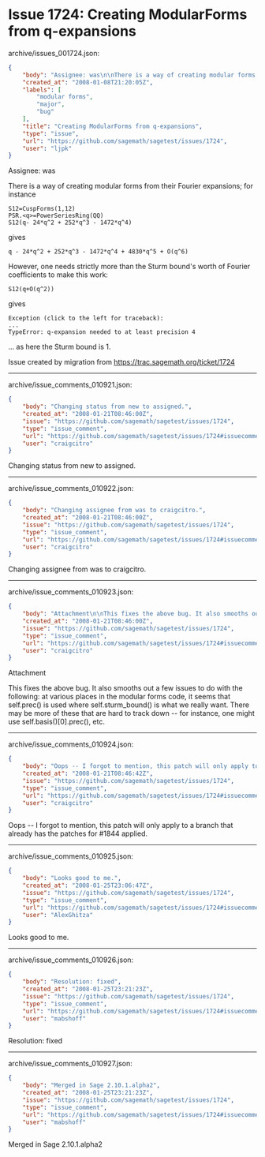 # Issue 1724: Creating ModularForms from q-expansions

archive/issues_001724.json:
```json
{
    "body": "Assignee: was\n\nThere is a way of creating modular forms from their Fourier expansions; for instance\n\n\n```\nS12=CuspForms(1,12)\nPSR.<q>=PowerSeriesRing(QQ)\nS12(q- 24*q^2 + 252*q^3 - 1472*q^4)\n```\n\ngives\n\n```\nq - 24*q^2 + 252*q^3 - 1472*q^4 + 4830*q^5 + O(q^6)\n```\n\n\nHowever, one needs strictly more than the Sturm bound's worth of Fourier coefficients to make this work:\n\n```\nS12(q+O(q^2))\n```\n\ngives\n\n```\nException (click to the left for traceback):\n...\nTypeError: q-expansion needed to at least precision 4\n```\n\n\n... as here the Sturm bound is 1.\n\nIssue created by migration from https://trac.sagemath.org/ticket/1724\n\n",
    "created_at": "2008-01-08T21:20:05Z",
    "labels": [
        "modular forms",
        "major",
        "bug"
    ],
    "title": "Creating ModularForms from q-expansions",
    "type": "issue",
    "url": "https://github.com/sagemath/sagetest/issues/1724",
    "user": "ljpk"
}
```
Assignee: was

There is a way of creating modular forms from their Fourier expansions; for instance


```
S12=CuspForms(1,12)
PSR.<q>=PowerSeriesRing(QQ)
S12(q- 24*q^2 + 252*q^3 - 1472*q^4)
```

gives

```
q - 24*q^2 + 252*q^3 - 1472*q^4 + 4830*q^5 + O(q^6)
```


However, one needs strictly more than the Sturm bound's worth of Fourier coefficients to make this work:

```
S12(q+O(q^2))
```

gives

```
Exception (click to the left for traceback):
...
TypeError: q-expansion needed to at least precision 4
```


... as here the Sturm bound is 1.

Issue created by migration from https://trac.sagemath.org/ticket/1724





---

archive/issue_comments_010921.json:
```json
{
    "body": "Changing status from new to assigned.",
    "created_at": "2008-01-21T08:46:00Z",
    "issue": "https://github.com/sagemath/sagetest/issues/1724",
    "type": "issue_comment",
    "url": "https://github.com/sagemath/sagetest/issues/1724#issuecomment-10921",
    "user": "craigcitro"
}
```

Changing status from new to assigned.



---

archive/issue_comments_010922.json:
```json
{
    "body": "Changing assignee from was to craigcitro.",
    "created_at": "2008-01-21T08:46:00Z",
    "issue": "https://github.com/sagemath/sagetest/issues/1724",
    "type": "issue_comment",
    "url": "https://github.com/sagemath/sagetest/issues/1724#issuecomment-10922",
    "user": "craigcitro"
}
```

Changing assignee from was to craigcitro.



---

archive/issue_comments_010923.json:
```json
{
    "body": "Attachment\n\nThis fixes the above bug. It also smooths out a few issues to do with the following: at  various places in the modular forms code, it seems that self.prec() is used where self.sturm_bound() is what we really want. There may be more of these that are hard to track down -- for instance, one might use self.basis()[0].prec(), etc.",
    "created_at": "2008-01-21T08:46:00Z",
    "issue": "https://github.com/sagemath/sagetest/issues/1724",
    "type": "issue_comment",
    "url": "https://github.com/sagemath/sagetest/issues/1724#issuecomment-10923",
    "user": "craigcitro"
}
```

Attachment

This fixes the above bug. It also smooths out a few issues to do with the following: at  various places in the modular forms code, it seems that self.prec() is used where self.sturm_bound() is what we really want. There may be more of these that are hard to track down -- for instance, one might use self.basis()[0].prec(), etc.



---

archive/issue_comments_010924.json:
```json
{
    "body": "Oops -- I forgot to mention, this patch will only apply to a branch that already has the patches for #1844 applied.",
    "created_at": "2008-01-21T08:46:42Z",
    "issue": "https://github.com/sagemath/sagetest/issues/1724",
    "type": "issue_comment",
    "url": "https://github.com/sagemath/sagetest/issues/1724#issuecomment-10924",
    "user": "craigcitro"
}
```

Oops -- I forgot to mention, this patch will only apply to a branch that already has the patches for #1844 applied.



---

archive/issue_comments_010925.json:
```json
{
    "body": "Looks good to me.",
    "created_at": "2008-01-25T23:06:47Z",
    "issue": "https://github.com/sagemath/sagetest/issues/1724",
    "type": "issue_comment",
    "url": "https://github.com/sagemath/sagetest/issues/1724#issuecomment-10925",
    "user": "AlexGhitza"
}
```

Looks good to me.



---

archive/issue_comments_010926.json:
```json
{
    "body": "Resolution: fixed",
    "created_at": "2008-01-25T23:21:23Z",
    "issue": "https://github.com/sagemath/sagetest/issues/1724",
    "type": "issue_comment",
    "url": "https://github.com/sagemath/sagetest/issues/1724#issuecomment-10926",
    "user": "mabshoff"
}
```

Resolution: fixed



---

archive/issue_comments_010927.json:
```json
{
    "body": "Merged in Sage 2.10.1.alpha2",
    "created_at": "2008-01-25T23:21:23Z",
    "issue": "https://github.com/sagemath/sagetest/issues/1724",
    "type": "issue_comment",
    "url": "https://github.com/sagemath/sagetest/issues/1724#issuecomment-10927",
    "user": "mabshoff"
}
```

Merged in Sage 2.10.1.alpha2
